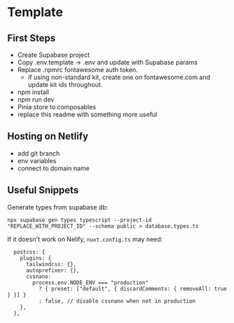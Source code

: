 # Template

## First Steps

- Create Supabase project
- Copy .env.template -> .env and update with Supabase params
- Replace .npmrc fontawesome auth token.
  - if using non-standard kit, create one on fontawesome.com and update kit ids throughout.
- npm install
- npm run dev
- Pinia store to composables
- replace this readme with something more useful

## Hosting on Netlify

- add git branch
- env variables
- connect to domain name

## Useful Snippets
Generate types from supabase db:

```
npx supabase gen types typescript --project-id "REPLACE_WITH_PROJECT_ID" --schema public > database.types.ts
```

If it doesn't work on Nelify, `nuxt.config.ts` may need:
```
  postcss: {
    plugins: {
      tailwindcss: {},
      autoprefixer: {},
      cssnano:
        process.env.NODE_ENV === "production"
          ? { preset: ["default", { discardComments: { removeAll: true } }] }
          : false, // disable cssnano when not in production
    },
  },
  ```
